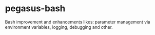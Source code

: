 # pegasus-bash
Bash improvement and enhancements likes: parameter management via environment variables, logging, debugging and other.
